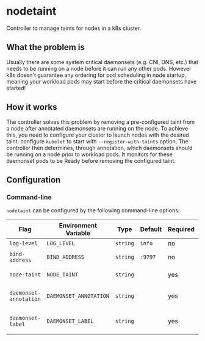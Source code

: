 # nodetaint

Controller to manage taints for nodes in a k8s cluster.

## What the problem is

Usually there are some system critical daemonsets (e.g. CNI, DNS, etc.) that needs to be running on a node before it can run any other pods. However k8s doesn't guarantee any ordering for pod scheduling in node startup, meaning your workload pods may start before the critical daemonsets have started!

## How it works

The controller solves this problem by removing a pre-configured taint from a node after annotated daemonsets are running on the node. To achieve this, you need to configure your cluster to launch nodes with the desired taint: configure `kubelet` to start with `--register-with-taints` option.
 The controller then determines, through annotation, which daemonsets should be running on a node prior to workload pods. It monitors for these daemonset pods to be Ready before removing the configured taint.

## Configuration

### Command-line

`nodetaint` can be configured by the following command-line options:

Flag | Environment Variable | Type | Default | Required | Description
---- | -------------------- | ---- | ------- | -------- | -----------
`log-level` | `LOG_LEVEL` | `string` | `info` | no | The level of log detail.
`bind-address` | `BIND_ADDRESS` | `string` | `:9797` | no | The address for binding listener.
`node-taint` | `NODE_TAINT` | `string` | | yes |  The startup taint to remove from node.
`daemonset-annotation` | `DAEMONSET_ANNOTATION` | `string` | | yes | The annotations of required daemonset, eg. key1:val1,key2:val2,key3.
`daemonset-label` | `DAEMONSET_LABEL` | `string` | | yes | The labels of required daemonset, eg. key1:val1,key2:val2,key3.

